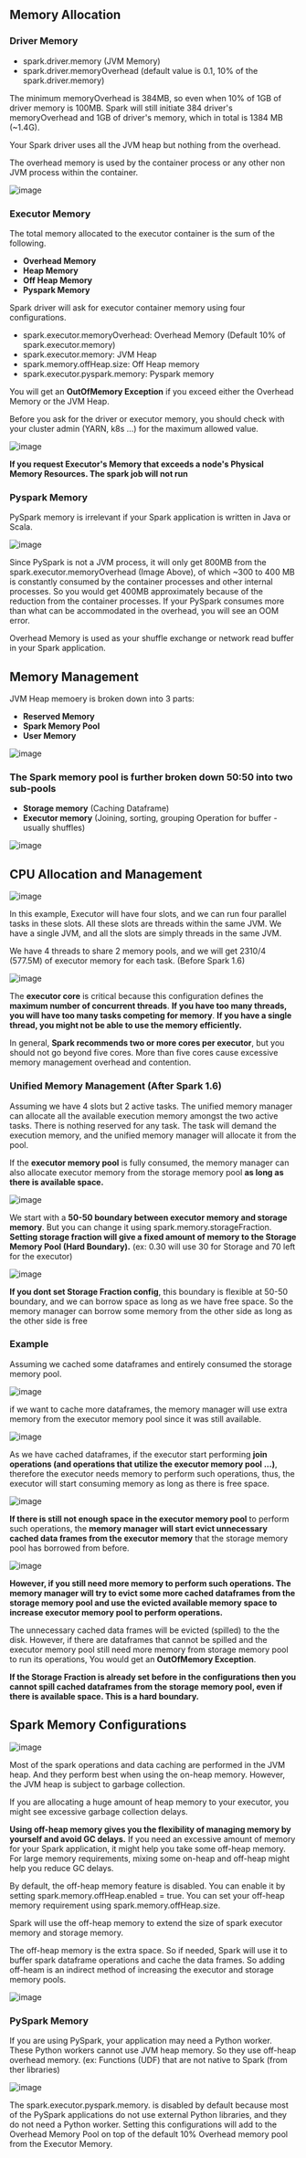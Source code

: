 ## Memory Allocation

### Driver Memory
- spark.driver.memory (JVM Memory)
- spark.driver.memoryOverhead (default value is 0.1, 10% of the spark.driver.memory) 

The minimum memoryOverhead is 384MB, so even when 10% of 1GB of driver memory is 100MB. Spark will still initiate 384 driver's memoryOverhead and 1GB of driver's memory, which in total is 1384 MB (~1.4G).

Your Spark driver uses all the JVM heap but nothing from the overhead.

The overhead memory is used by the container process or any other non JVM process within the container. 

![image](https://user-images.githubusercontent.com/59940078/170871183-434cd5d9-c131-4491-b779-c0ea9f55bf26.png)

### Executor Memory

The total memory allocated to the executor container is the sum of the following.

- **Overhead Memory**
- **Heap Memory**
- **Off Heap Memory**
- **Pyspark Memory**

Spark driver will ask for executor container memory using four configurations. 

- spark.executor.memoryOverhead: Overhead Memory (Default 10% of spark.executor.memory)
- spark.executor.memory: JVM Heap
- spark.memory.offHeap.size: Off Heap memory
- spark.executor.pyspark.memory: Pyspark memory

You will get an **OutOfMemory Exception** if you exceed either the Overhead Memory or the JVM Heap.

Before you ask for the driver or executor memory, you should check with your cluster admin (YARN, k8s ...) for the maximum allowed value.

![image](https://user-images.githubusercontent.com/59940078/170871837-d29ff579-84f3-4aed-9b26-fb6d9ba818df.png)


**If you request Executor's Memory that exceeds a node's Physical Memory Resources. The spark job will not run**

### Pyspark Memory
PySpark memory is irrelevant if your Spark application is written in Java or Scala. 

![image](https://user-images.githubusercontent.com/59940078/170871968-6e7ec12c-a04a-40f7-9d29-bb0a576f052c.png)

Since PySpark is not a JVM process, it will only get 800MB from the spark.executor.memoryOverhead (Image Above), of which ~300 to 400 MB is constantly consumed by the container processes and other internal processes. So you would get 400MB approximately because of the reduction from the container processes. If your PySpark consumes more than what can be accommodated in the overhead, you will see an OOM error.

Overhead Memory is used as your shuffle exchange or network read buffer in your Spark application.

## Memory Management

JVM Heap memoery is broken down into 3 parts:
- **Reserved Memory**
- **Spark Memory Pool**
- **User Memory**

![image](https://user-images.githubusercontent.com/59940078/170874859-2ecd49e6-e7b9-4dbf-9334-d297d610a241.png)

### The Spark memory pool is further broken down 50:50 into two sub-pools 
- **Storage memory** (Caching Dataframe)
- **Executor memory** (Joining, sorting, grouping Operation for buffer - usually shuffles)

![image](https://user-images.githubusercontent.com/59940078/170875083-26bfd332-40b6-49c5-9dac-d2ee92b24cd7.png)

## CPU Allocation and Management

![image](https://user-images.githubusercontent.com/59940078/170875284-8c88135e-325b-4f6c-a624-65fd7241c658.png)

In this example, Executor will have four slots, and we can run four parallel tasks in these slots.
All these slots are threads within the same JVM. We have a single JVM, and all the slots are simply threads in the same JVM.

We have 4 threads to share 2 memory pools, and we will get 2310/4 (577.5M) of executor memory for each task. (Before Spark 1.6)

![image](https://user-images.githubusercontent.com/59940078/170875655-2e410c26-41a2-4293-8869-1e90357c87f5.png)

The **executor core** is critical because this configuration defines the **maximum number of concurrent threads**. **If you have too many threads, you will have too many tasks competing for memory**. **If you have a single thread, you might not be able to use the memory efficiently.**

In general, **Spark recommends two or more cores per executor**, but you should not go beyond five cores. More than five cores cause excessive memory management overhead and contention.

### Unified Memory Management (After Spark 1.6)

Assuming we have 4 slots but 2 active tasks. The unified memory manager can allocate all the available execution memory amongst the two active tasks. There is nothing reserved for any task.
The task will demand the execution memory, and the unified memory manager will allocate it from the pool.

If the **executor memory pool** is fully consumed, the memory manager can also allocate executor memory from the storage memory pool **as long as there is available space.**

![image](https://user-images.githubusercontent.com/59940078/170875721-986c0f50-96a4-4227-9582-3deda27af06d.png)

We start with a **50-50 boundary between executor memory and storage memory**. But you can change it using spark.memory.storageFraction. **Setting storage fraction will give a fixed amount of memory to the Storage Memory Pool (Hard Boundary).** (ex: 0.30 will use 30 for Storage and 70 left for the executor)

![image](https://user-images.githubusercontent.com/59940078/170875760-013c6cdd-6d17-40ce-9e85-d3959e5bb3e8.png)

**If you dont set Storage Fraction config**, this boundary is flexible at 50-50 boundary, and we can borrow space as long as we have free space.
So the memory manager can borrow some memory from the other side as long as the other side is free

### Example
Assuming we cached some dataframes and entirely consumed the storage memory pool.

![image](https://user-images.githubusercontent.com/59940078/170875898-f1435b91-351d-418d-817f-7ff1c710be55.png)

if we want to cache more dataframes, the memory manager will use extra memory from the executor memory pool since it was still available.

![image](https://user-images.githubusercontent.com/59940078/170875907-07e859c0-0370-45a1-82b4-13324e104934.png)

As we have cached dataframes, if the executor start performing **join operations (and operations that utilize the executor memory pool ...)**, therefore the executor needs memory to perform such operations, thus, the executor will start consuming memory as long as there is free space.

![image](https://user-images.githubusercontent.com/59940078/170875993-43b2ebff-6d83-4c0e-9620-ceb2e3706bf4.png)

**If there is still not enough space in the executor memory pool** to perform such operations, the **memory manager will start evict unnecessary cached data frames from the executor memory** that the storage memory pool has borrowed from before. 

![image](https://user-images.githubusercontent.com/59940078/170876148-e0352926-2a14-4221-aebc-19bd7836dbe6.png)

**However, if you still need more memory to perform such operations. The memory manager will try to evict some more cached dataframes from the storage memory pool and use the evicted available memory space to increase executor memory pool to perform operations.**

The unnecessary cached data frames will be evicted (spilled) to the the disk. However, if there are dataframes that cannot be spilled and the executor memory pool still need more memory from storage memory pool to run its operations, You would get an **OutOfMemory Exception**.

**If the Storage Fraction is already set before in the configurations then you cannot spill cached dataframes from the storage memory pool, even if there is available space. This is a hard boundary.**

## Spark Memory Configurations

![image](https://user-images.githubusercontent.com/59940078/170877119-2d2990d8-e4d1-47d6-9fd6-6afd922c8feb.png)

Most of the spark operations and data caching are performed in the JVM heap. And they perform best when using the on-heap memory. However, the JVM heap is subject to garbage collection. 

If you are allocating a huge amount of heap memory to your executor, you might see excessive garbage collection delays.

**Using off-heap memory gives you the flexibility of managing memory by yourself and avoid GC delays.**
If you need an excessive amount of memory for your Spark application, it might help you take some off-heap memory. For large memory requirements, mixing some on-heap and off-heap might help you reduce GC delays.

By default, the off-heap memory feature is disabled.
You can enable it by setting spark.memory.offHeap.enabled = true.
You can set your off-heap memory requirement using spark.memory.offHeap.size.

Spark will use the off-heap memory to extend the size of spark executor memory and storage memory.

The off-heap memory is the extra space. So if needed, Spark will use it to buffer spark dataframe operations and cache the data frames. So adding off-heam is an indirect method of increasing the executor and storage memory pools.

![image](https://user-images.githubusercontent.com/59940078/170877357-df2a812f-9bb0-406a-a27d-92370ad8314c.png)

### PySpark Memory

If you are using PySpark, your application may need a Python worker. These Python workers cannot use JVM heap memory. So they use off-heap overhead memory. (ex: Functions (UDF) that are not native to Spark (from ther libraries)

![image](https://user-images.githubusercontent.com/59940078/170877406-73ddfb78-87fe-455b-8255-3a2431ae3352.png)

The spark.executor.pyspark.memory. is disabled by default because most of the PySpark applications do not use external Python libraries, and they do not need a Python worker. Setting this configurations will add to the Overhead Memory Pool on top of the default 10% Overhead memory pool from the Executor Memory.
